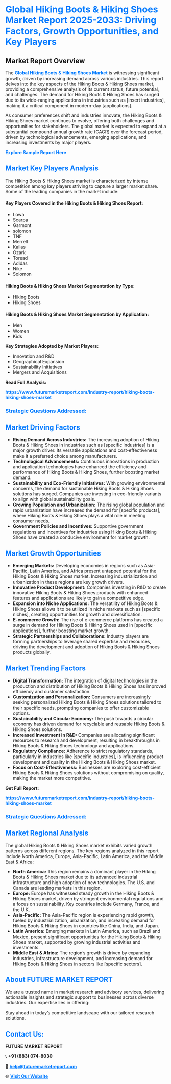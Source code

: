 <h1 style="color: #007BFF;">Global Hiking Boots & Hiking Shoes Market Report 2025-2033: Driving Factors, Growth Opportunities, and Key Players</h1>

<section id="overview">
<h2>Market Report Overview</h2>
<p>The <a href="https://www.futuremarketreport.com/industry-report/hiking-boots-hiking-shoes-market" style="color: #007BFF; text-decoration: none;"><strong>Global Hiking Boots & Hiking Shoes Market</strong></a> is witnessing significant growth, driven by increasing demand across various industries. This report delves into the key aspects of the Hiking Boots & Hiking Shoes market, providing a comprehensive analysis of its current status, future potential, and challenges. The demand for Hiking Boots & Hiking Shoes has surged due to its wide-ranging applications in industries such as [insert industries], making it a critical component in modern-day [applications].</p>
<p>As consumer preferences shift and industries innovate, the Hiking Boots & Hiking Shoes market continues to evolve, offering both challenges and opportunities for stakeholders. The global market is expected to expand at a substantial compound annual growth rate (CAGR) over the forecast period, driven by technological advancements, emerging applications, and increasing investments by major players.</p>
</section>

<section id="overview">
<p><a href="https://www.futuremarketreport.com/request-sample/reportId=83353" style="color: #007BFF; text-decoration: none;"><strong>Explore Sample Report Here</strong></a></p>
</section>

<section id="key-players">
<h2 style="color: #007BFF;">Market Key Players Analysis</h2>
<p>The Hiking Boots & Hiking Shoes market is characterized by intense competition among key players striving to capture a larger market share. Some of the leading companies in the market include:</p>
<h4>Key Players Covered in the Hiking Boots & Hiking Shoes Report:</h4>
<ul><li>Lowa</li><li>Scarpa</li><li>Garmont</li><li>solomon</li><li>TNF</li><li>Merrell</li><li>Kailas</li><li>Ozark</li><li>Toread</li><li>Adidas</li><li>Nike</li><li>Solomon</li></ul>
<h4>Hiking Boots & Hiking Shoes Market Segmentation by Type:</h4>
<ul><li>Hiking Boots</li><li>Hiking Shoes</li></ul>

<h4>Hiking Boots & Hiking Shoes Market Segmentation by Application:</h4>
<ul><li>Men</li><li>Women</li><li>Kids</li></ul>
<p><strong>Key Strategies Adopted by Market Players:</strong></p>
<ul>
<li>Innovation and R&D</li>
<li>Geographical Expansion</li>
<li>Sustainability Initiatives</li>
<li>Mergers and Acquisitions</li>
</ul>
</section>

<section>
<p><strong>Read Full Analysis: </strong></p><a href="https://www.futuremarketreport.com/industry-report/hiking-boots-hiking-shoes-market" style="color: #007BFF; text-decoration: none;"><strong>https://www.futuremarketreport.com/industry-report/hiking-boots-hiking-shoes-market</strong></a>
<h3 style="color: #007BFF;">Strategic Questions Addressed:</h3>
</section>

<section id="driving-factors">
<h2 style="color: #007BFF;">Market Driving Factors</h2>
<ul>
<li><strong>Rising Demand Across Industries:</strong> The increasing adoption of Hiking Boots & Hiking Shoes in industries such as [specific industries] is a major growth driver. Its versatile applications and cost-effectiveness make it a preferred choice among manufacturers.</li>
<li><strong>Technological Advancements:</strong> Continuous innovations in production and application technologies have enhanced the efficiency and performance of Hiking Boots & Hiking Shoes, further boosting market demand.</li>
<li><strong>Sustainability and Eco-Friendly Initiatives:</strong> With growing environmental concerns, the demand for sustainable Hiking Boots & Hiking Shoes solutions has surged. Companies are investing in eco-friendly variants to align with global sustainability goals.</li>
<li><strong>Growing Population and Urbanization:</strong> The rising global population and rapid urbanization have increased the demand for [specific products], where Hiking Boots & Hiking Shoes plays a vital role in meeting consumer needs.</li>
<li><strong>Government Policies and Incentives:</strong> Supportive government regulations and incentives for industries using Hiking Boots & Hiking Shoes have created a conducive environment for market growth.</li>
</ul>
</section>

<section id="growth-opportunities">
<h2 style="color: #007BFF;">Market Growth Opportunities</h2>
<ul>
<li><strong>Emerging Markets:</strong> Developing economies in regions such as Asia-Pacific, Latin America, and Africa present untapped potential for the Hiking Boots & Hiking Shoes market. Increasing industrialization and urbanization in these regions are key growth drivers.</li>
<li><strong>Innovative Product Development:</strong> Companies investing in R&D to create innovative Hiking Boots & Hiking Shoes products with enhanced features and applications are likely to gain a competitive edge.</li>
<li><strong>Expansion into Niche Applications:</strong> The versatility of Hiking Boots & Hiking Shoes allows it to be utilized in niche markets such as [specific niches], creating opportunities for growth and diversification.</li>
<li><strong>E-commerce Growth:</strong> The rise of e-commerce platforms has created a surge in demand for Hiking Boots & Hiking Shoes used in [specific applications], further boosting market growth.</li>
<li><strong>Strategic Partnerships and Collaborations:</strong> Industry players are forming partnerships to leverage shared expertise and resources, driving the development and adoption of Hiking Boots & Hiking Shoes products globally.</li>
</ul>
</section>

<section id="trending-factors">
<h2 style="color: #007BFF;">Market Trending Factors</h2>
<ul>
<li><strong>Digital Transformation:</strong> The integration of digital technologies in the production and distribution of Hiking Boots & Hiking Shoes has improved efficiency and customer satisfaction.</li>
<li><strong>Customization and Personalization:</strong> Consumers are increasingly seeking personalized Hiking Boots & Hiking Shoes solutions tailored to their specific needs, prompting companies to offer customizable options.</li>
<li><strong>Sustainability and Circular Economy:</strong> The push towards a circular economy has driven demand for recyclable and reusable Hiking Boots & Hiking Shoes solutions.</li>
<li><strong>Increased Investment in R&D:</strong> Companies are allocating significant resources to research and development, resulting in breakthroughs in Hiking Boots & Hiking Shoes technology and applications.</li>
<li><strong>Regulatory Compliance:</strong> Adherence to strict regulatory standards, particularly in industries like [specific industries], is influencing product development and quality in the Hiking Boots & Hiking Shoes market.</li>
<li><strong>Focus on Cost-Effectiveness:</strong> Businesses are exploring cost-efficient Hiking Boots & Hiking Shoes solutions without compromising on quality, making the market more competitive.</li>
</ul>
</section>

<section>
<p><strong>Get Full Report: </strong></p><a href="https://www.futuremarketreport.com/industry-report/hiking-boots-hiking-shoes-market" style="color: #007BFF; text-decoration: none;"><strong>https://www.futuremarketreport.com/industry-report/hiking-boots-hiking-shoes-market</strong></a>
<h3 style="color: #007BFF;">Strategic Questions Addressed:</h3>
</section>


<section id="regional-analysis">
<h2 style="color: #007BFF;">Market Regional Analysis</h2>
<p>The global Hiking Boots & Hiking Shoes market exhibits varied growth patterns across different regions. The key regions analyzed in this report include North America, Europe, Asia-Pacific, Latin America, and the Middle East & Africa:</p>
<ul>
<li><strong>North America:</strong> This region remains a dominant player in the Hiking Boots & Hiking Shoes market due to its advanced industrial infrastructure and high adoption of new technologies. The U.S. and Canada are leading markets in this region.</li>
<li><strong>Europe:</strong> Europe has witnessed steady growth in the Hiking Boots & Hiking Shoes market, driven by stringent environmental regulations and a focus on sustainability. Key countries include Germany, France, and the U.K.</li>
<li><strong>Asia-Pacific:</strong> The Asia-Pacific region is experiencing rapid growth, fueled by industrialization, urbanization, and increasing demand for Hiking Boots & Hiking Shoes in countries like China, India, and Japan.</li>
<li><strong>Latin America:</strong> Emerging markets in Latin America, such as Brazil and Mexico, present significant opportunities for the Hiking Boots & Hiking Shoes market, supported by growing industrial activities and investments.</li>
<li><strong>Middle East & Africa:</strong> The region’s growth is driven by expanding industries, infrastructure development, and increasing demand for Hiking Boots & Hiking Shoes in sectors like [specific sectors].</li>
</ul>
</section>

<footer>
<h2 style="color: #007BFF;">About FUTURE MARKET REPORT</h2>
<p>We are a trusted name in market research and advisory services, delivering actionable insights and strategic support to businesses across diverse industries. Our expertise lies in offering:</p>

<p>Stay ahead in today’s competitive landscape with our tailored research solutions.</p>

<h2 style="color: #007BFF;">Contact Us:</h2>
<p><strong>FUTURE MARKET REPORT</strong></p>
<p>📞 <strong>+91 (883) 074-8030</strong></p>
<p>📧 <strong><a href="mailto:help@futuremarketreport.com" style="color: #007BFF;">help@futuremarketreport.com</a></strong></p>
<p>🌐 <strong><a href="https://www.futuremarketreport.com/" style="color: #007BFF;">Visit Our Website</a></strong></p>
</footer>